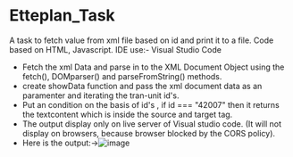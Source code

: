 # Etteplan_Task
A task to fetch value from xml file based on id and print it to a file.
Code based on HTML, Javascript.
IDE use:- Visual Studio Code
* Fetch the xml Data and parse in to the XML Document Object using the fetch(), DOMparser() and parseFromString() methods.
* create showData function and pass the xml document data as an paramenter and iterating the tran-unit id's.
* Put an condition on the basis of id's , if id === "42007" then it returns the textcontent which is inside the source and target tag.
* The output display only on live server of Visual studio code. (It will not display on browsers, because browser blocked by the CORS policy).
* Here is the output:->![image](https://github.com/Divya242/Etteplan_Task/assets/86524353/bd7557bd-8a5d-4e38-ad6f-9587e23790b7)
